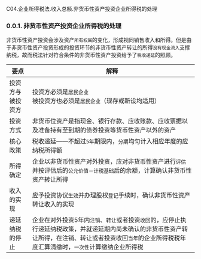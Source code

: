 C04.企业所得税法.收入总额.非货币性资产投资企业所得税的处理

### 0.0.1. 非货币性资产投资企业所得税的处理

非货币性资产投资会涉及资产`所有权属`的变化，形成视同销售收入和所得。但是由于非货币性资产投资形成的投资环节的非货币性资产转让的所得`没有现金流入`支撑纳税，故而税法针对符合条件的非货币性资产投资给予了`税收递延`的照顾。

| 要点             | 解释                                                                                                                                                                                                                    |
|------------------|-------------------------------------------------------------------------------------------------------------------------------------------------------------------------------------------------------------------------|
| 投资方与被投资方 | 投资方必须是`居民企业`<br/>被投资方也必须是`居民企业`（现存或新设均适用）                                                                                                                                             |
| 投资方式         | 非货币位资产是指现金、银行存款、应收账款、应收票据以及准备持有至到期的债券投资等货币性资产以外的资产                                                                                                                    |
| 核心政策         | 税收递延——不超过`5年`期限内，`分期`均匀计入相应年度的应纳税所得额                                                                                                                                                   |
| 所得确定         | 企业以非货币性资产对外投资，应对非货币性资产进行`评估`并按评估后的`公允价值－计税基础`后的余额，计算确认非货币性资产转让所得                                                                                        |
| 收入的实现       | 应予投资协议`生效`并办理股权`登记`手续时，确认非货币性资产转让收入的实现                                                                                                                                            |
| 递延纳税的停止   | 企业在对外投资5年内`注销`、`转让`或者投资`收回`的，应停止执行递延纳税政策，并就递延期内尚未确认的非货币性资产转让所得，在注销、转让或者投资收回`当年`的企业所得税税年度汇算清缴时，`一次性`计算缴纳企业所得税 |

